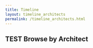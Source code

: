 ```yaml
---
title: Timeline
layout: timeline_architects
permalink: /timeline_architects.html
---
```


## TEST Browse by Architect
